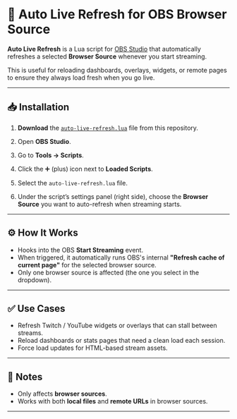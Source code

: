 # 🔄 Auto Live Refresh for OBS Browser Source

**Auto Live Refresh** is a Lua script for [OBS Studio](https://obsproject.com/) that automatically refreshes a selected **Browser Source** whenever you start streaming.

This is useful for reloading dashboards, overlays, widgets, or remote pages to ensure they always load fresh when you go live.

---

## 📥 Installation

1. **Download** the [`auto-live-refresh.lua`](./auto-live-refresh.lua) file from this repository.

2. Open **OBS Studio**.

3. Go to **Tools → Scripts**.

4. Click the ➕ (plus) icon next to **Loaded Scripts**.

5. Select the `auto-live-refresh.lua` file.

6. Under the script’s settings panel (right side), choose the **Browser Source** you want to auto-refresh when streaming starts.

---

## ⚙️ How It Works

- Hooks into the OBS **Start Streaming** event.
- When triggered, it automatically runs OBS's internal **"Refresh cache of current page"** for the selected browser source.
- Only one browser source is affected (the one you select in the dropdown).

---

## ✅ Use Cases

- Refresh Twitch / YouTube widgets or overlays that can stall between streams.
- Reload dashboards or stats pages that need a clean load each session.
- Force load updates for HTML-based stream assets.

---

## 📝 Notes

- Only affects **browser sources**.
- Works with both **local files** and **remote URLs** in browser sources.

---
